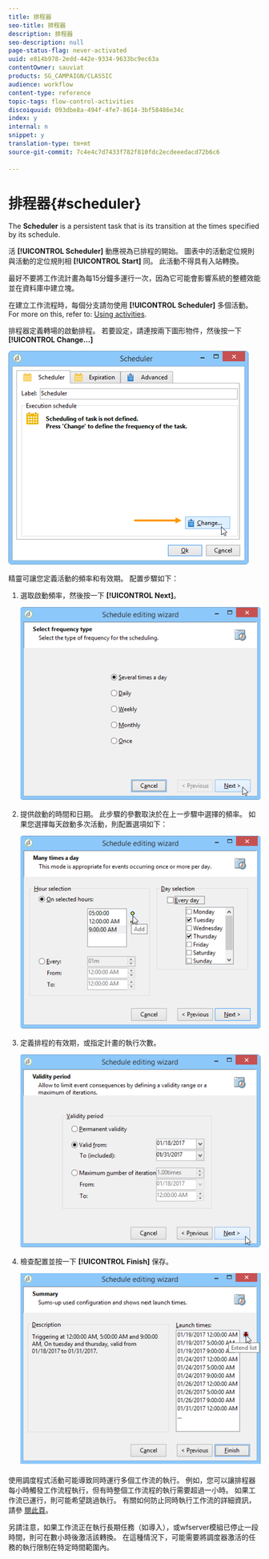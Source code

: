 ```yaml
---
title: 排程器
seo-title: 排程器
description: 排程器
seo-description: null
page-status-flag: never-activated
uuid: e814b978-2edd-442e-9334-9633bc9ec63a
contentOwner: sauviat
products: SG_CAMPAIGN/CLASSIC
audience: workflow
content-type: reference
topic-tags: flow-control-activities
discoiquuid: 093dbe8a-494f-4fe7-8614-3bf58486e34c
index: y
internal: n
snippet: y
translation-type: tm+mt
source-git-commit: 7c4e4c7d7433f782f810fdc2ecdeeedacd72b6c6

---
```



# 排程器{#scheduler}

The **Scheduler** is a persistent task that is its transition at the times specified by its schedule.

活 **[!UICONTROL Scheduler]** 動應視為已排程的開始。 圖表中的活動定位規則與活動的定位規則相 **[!UICONTROL Start]** 同。 此活動不得具有入站轉換。

最好不要將工作流計畫為每15分鐘多運行一次，因為它可能會影響系統的整體效能並在資料庫中建立塊。

在建立工作流程時，每個分支請勿使用 **[!UICONTROL Scheduler]** 多個活動。 For more on this, refer to: [Using activities](../../workflow/using/workflow-best-practices.md#using-activities).

排程器定義轉場的啟動排程。 若要設定，請連按兩下圖形物件，然後按一下 **[!UICONTROL Change...]**

![](assets/s_user_segmentation_scheduler.png)

精靈可讓您定義活動的頻率和有效期。 配置步驟如下：

1. 選取啟動頻率，然後按一下 **[!UICONTROL Next]**。

   ![](assets/s_user_segmentation_scheduler2.png)

1. 提供啟動的時間和日期。 此步驟的參數取決於在上一步驟中選擇的頻率。 如果您選擇每天啟動多次活動，則配置選項如下：

   ![](assets/s_user_segmentation_scheduler3.png)

1. 定義排程的有效期，或指定計畫的執行次數。

   ![](assets/s_user_segmentation_scheduler4.png)

1. 檢查配置並按一下 **[!UICONTROL Finish]** 保存。

   ![](assets/s_user_segmentation_scheduler5.png)

使用調度程式活動可能導致同時運行多個工作流的執行。 例如，您可以讓排程器每小時觸發工作流程執行，但有時整個工作流程的執行需要超過一小時。 如果工作流已運行，則可能希望跳過執行。 有關如何防止同時執行工作流的詳細資訊，請參 [閱此頁](../../workflow/using/monitoring-workflow-execution.md#preventing-simultaneous-multiple-execution)。

另請注意，如果工作流正在執行長期任務（如導入），或wfserver模組已停止一段時間，則可在數小時後激活該轉換。 在這種情況下，可能需要將調度器激活的任務的執行限制在特定時間範圍內。
